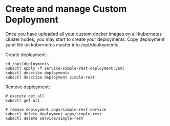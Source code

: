 # Create and manage Custom Deployment

Once you have uploaded all your custom docker images on all kubernetes cluster nodes, you may start to create your deployments.
Copy deployment yaml file on kubernetes master into /opt/deployments.

Create deployment:
```
cd /opt/deployments
kubectl apply -f service-simple-rest-deployment.yaml
kubectl describe deployments
kubectl describe deployment simple-rest
```

Remove deployment:
```
# execute get all
kubectl get all

# remove deployment.apps/simple-rest-service
kubectl delete deployment.apps/simple-rest
kubectl delete service/simple-rest
```
